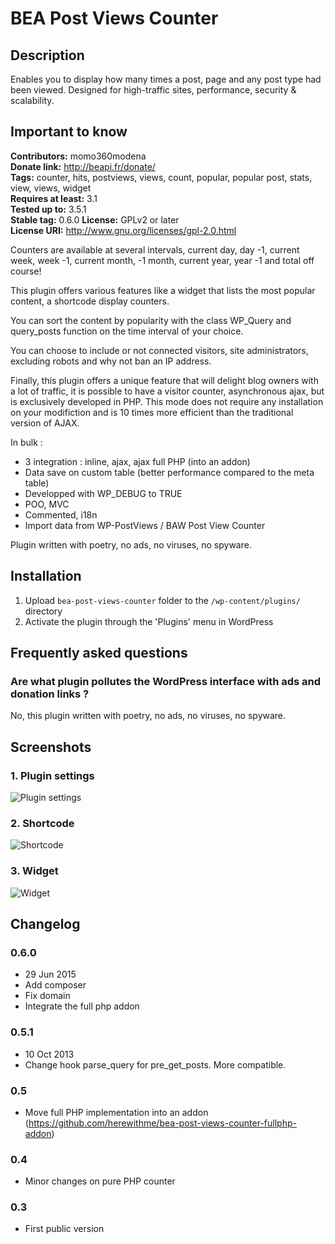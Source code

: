 # BEA Post Views Counter #

## Description ##

Enables you to display how many times a post, page and any post type had been viewed. Designed for high-traffic sites, performance, security & scalability.

## Important to know ##

**Contributors:** momo360modena  
**Donate link:** http://beapi.fr/donate/  
**Tags:** counter, hits, postviews, views, count, popular, popular post, stats, view, views, widget  
**Requires at least:** 3.1  
**Tested up to:** 3.5.1  
**Stable tag:** 0.6.0
**License:** GPLv2 or later  
**License URI:** http://www.gnu.org/licenses/gpl-2.0.html  

Counters are available at several intervals, current day, day -1, current week, week -1, current month, -1 month, current year, year -1 and total off course!

This plugin offers various features like a widget that lists the most popular content, a shortcode display counters.

You can sort the content by popularity with the class WP_Query and query_posts function on the time interval of your choice.

You can choose to include or not connected visitors, site administrators, excluding robots and why not ban an IP address.

Finally, this plugin offers a unique feature that will delight blog owners with a lot of traffic, it is possible to have a visitor counter, asynchronous ajax, but is exclusively developed in PHP. This mode does not require any installation on your modifiction and is 10 times more efficient than the traditional version of AJAX.

In bulk :

* 3 integration : inline, ajax, ajax full PHP (into an addon)
* Data save on custom table (better performance compared to the meta table)
* Developped with WP_DEBUG to TRUE
* POO, MVC
* Commented, i18n
* Import data from WP-PostViews / BAW Post View Counter

Plugin written with poetry, no ads, no viruses, no spyware.

## Installation ##

1. Upload `bea-post-views-counter` folder to the `/wp-content/plugins/` directory
2. Activate the plugin through the 'Plugins' menu in WordPress

## Frequently asked questions ##

### Are what plugin pollutes the WordPress interface with ads and donation links ? ###

No, this plugin written with poetry, no ads, no viruses, no spyware.

## Screenshots ##

### 1. Plugin settings
![Plugin settings](http://s.wordpress.org/extend/plugins/bea-post-views-counter/screenshot-1.png)

### 2. Shortcode
![Shortcode](http://s.wordpress.org/extend/plugins/bea-post-views-counter/screenshot-2.png)

### 3. Widget
![Widget](http://s.wordpress.org/extend/plugins/bea-post-views-counter/screenshot-3.png)

## Changelog ##

### 0.6.0
* 29 Jun 2015
* Add composer
* Fix domain
* Integrate the full php addon

### 0.5.1
* 10 Oct 2013
* Change hook parse_query for pre_get_posts. More compatible.

### 0.5
* Move full PHP implementation into an addon (https://github.com/herewithme/bea-post-views-counter-fullphp-addon)

### 0.4
* Minor changes on pure PHP counter

### 0.3 
* First public version
